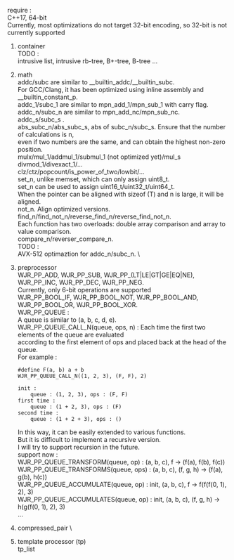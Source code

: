 require : \
C++17, 64-bit   \
Currently, most optimizations do not target 32-bit encoding, so 32-bit is not currently supported

1. container \
    TODO :  \
    intrusive list, intrusive rb-tree, B+-tree, B-tree ...

2. math \
    addc/subc are similar to __builtin_addc/__builtin_subc.    \
    For GCC/Clang, it has been optimized using inline assembly and __builtin_constant_p.    \
    addc_1/subc_1 are similar to mpn_add_1/mpn_sub_1 with carry flag. \
    addc_n/subc_n are similar to mpn_add_nc/mpn_sub_nc. \
    addc_s/subc_s . \
    abs_subc_n/abs_subc_s, abs of subc_n/subc_s. Ensure that the number of calculations is n, \
    even if two numbers are the same, and can obtain the highest non-zero position.  \
    mulx/mul_1/addmul_1/submul_1 (not optimized yet)/mul_s    \
    divmod_1/divexact_1/... \
    clz/ctz/popcount/is_power_of_two/lowbit/... \
    set_n, unlike memset, which can only assign uint8_t.     \
    set_n can be used to assign uint16_t/uint32_t/uint64_t.     \
    When the pointer can be aligned with sizeof (T) and n is large, it will be aligned.     \
    not_n. Align optimized versions.    \
    find_n/find_not_n/reverse_find_n/reverse_find_not_n.    \
    Each function has two overloads: double array comparison and array to value comparison. \
    compare_n/reverser_compare_n.   \
    TODO : \
    AVX-512 optimaztion for addc_n/subc_n.  \

3. preprocessor \
    WJR_PP_ADD, WJR_PP_SUB, WJR_PP_(LT|LE|GT|GE|EQ|NE), WJR_PP_INC, WJR_PP_DEC, WJR_PP_NEG. \
    Currently, only 6-bit operations are supported  \
    WJR_PP_BOOL_IF, WJR_PP_BOOL_NOT, WJR_PP_BOOL_AND, WJR_PP_BOOL_OR, WJR_PP_BOOL_XOR.  \
    WJR_PP_QUEUE :  \
    A queue is similar to (a, b, c, d, e).    \
    WJR_PP_QUEUE_CALL_N(queue, ops, n) : Each time the first two elements of the queue are evaluated   \
    according to the first element of ops and placed back at the head of the queue.     \
    For example : 
    ```
    #define F(a, b) a + b
    WJR_PP_QUEUE_CALL_N((1, 2, 3), (F, F), 2) 

    init :
        queue : (1, 2, 3), ops : (F, F)
    first time :
        queue : (1 + 2, 3), ops : (F)
    second time :
        queue : (1 + 2 + 3), ops : ()
    ```
    In this way, it can be easily extended to various functions.    \
    But it is difficult to implement a recursive version.   \
    I will try to support recursion in the future.  \
    support now :   \
    WJR_PP_QUEUE_TRANSFORM(queue, op) : (a, b, c), f -> (f(a), f(b), f(c))  \
    WJR_PP_QUEUE_TRANSFORMS(queue, ops) : (a, b, c), (f, g, h) -> (f(a), g(b), h(c))    \
    WJR_PP_QUEUE_ACCUMULATE(queue, op) : init, (a, b, c), f -> f(f(f(0, 1), 2), 3)  \
    WJR_PP_QUEUE_ACCUMULATES(queue, op) : init, (a, b, c), (f, g, h) -> h(g(f(0, 1), 2), 3) \
    ...

4. compressed_pair  \

5. template processor (tp)  \
    tp_list